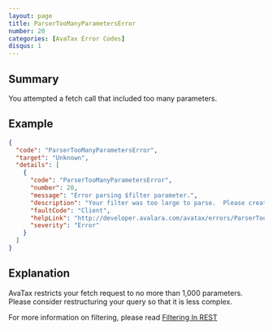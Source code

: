 ```yaml
---
layout: page
title: ParserTooManyParametersError
number: 20
categories: [AvaTax Error Codes]
disqus: 1
---
```


## Summary

You attempted a fetch call that included too many parameters.

## Example

```json
{
  "code": "ParserTooManyParametersError",
  "target": "Unknown",
  "details": [
    {
      "code": "ParserTooManyParametersError",
      "number": 20,
      "message": "Error parsing $filter parameter.",
      "description": "Your filter was too large to parse.  Please create a filter with fewer values.",
      "faultCode": "Client",
      "helpLink": "http://developer.avalara.com/avatax/errors/ParserTooManyParametersError",
      "severity": "Error"
    }
  ]
}
```

## Explanation

AvaTax restricts your fetch request to no more than 1,000 parameters.  Please consider restructuring your query so that it is less complex.

For more information on filtering, please read <a href="/avatax/filtering-in-rest/">Filtering In REST</a>
